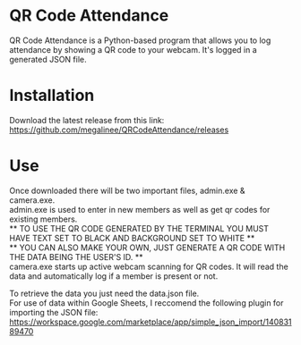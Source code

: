# QR Code Attendance
QR Code Attendance is a Python-based program that allows you to log attendance by showing a QR code to your webcam. It's logged in a generated JSON file.

# Installation
Download the latest release from this link: <br />
https://github.com/megalinee/QRCodeAttendance/releases

# Use
Once downloaded there will be two important files, admin.exe & camera.exe.<br />
admin.exe is used to enter in new members as well as get qr codes for existing members.<br />
** TO USE THE QR CODE GENERATED BY THE TERMINAL YOU MUST HAVE TEXT SET TO BLACK AND BACKGROUND SET TO WHITE **<br />
** YOU CAN ALSO MAKE YOUR OWN, JUST GENERATE A QR CODE WITH THE DATA BEING THE USER'S ID. **<br />
camera.exe starts up active webcam scanning for QR codes. It will read the data and automatically log if a member is present or not.

To retrieve the data you just need the data.json file.<br />
For use of data within Google Sheets, I reccomend the following plugin for importing the JSON file:<br />
https://workspace.google.com/marketplace/app/simple_json_import/14083189470
